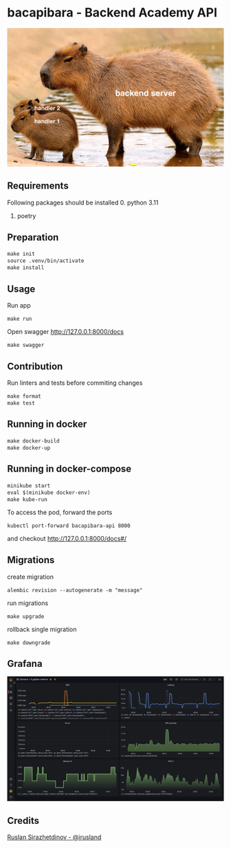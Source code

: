 # bacapibara - Backend Academy API

![bacapybara](bacapybara.png)

## Requirements

Following packages should be installed 
0. python 3.11 
1. poetry

## Preparation

```shell
make init
source .venv/bin/activate
make install
```

## Usage

Run app

```shell
make run
```

Open swagger http://127.0.0.1:8000/docs

```shell
make swagger
```

## Contribution 

Run linters and tests before commiting changes

```shell
make format
make test
```


## Running in docker

```shell
make docker-build
make docker-up
```

## Running in docker-compose

```shell
minikube start
eval $(minikube docker-env)
make kube-run
```

To access the pod, forward the ports

```shell
kubectl port-forward bacapibara-api 8000
```

and checkout http://127.0.0.1:8000/docs#/


## Migrations

create migration
```commandline
alembic revision --autogenerate -m "message"
```

run migrations
```commandline
make upgrade
```

rollback single migration
```commandline
make downgrade
```


## Grafana
![grafana](grafana.png)


## Credits 

[Ruslan Sirazhetdinov - @irusland](https://github.com/irusland)

